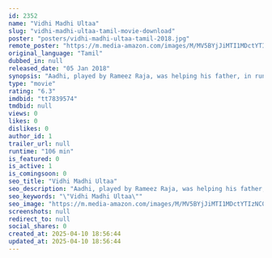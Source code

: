 ```yaml
---
id: 2352
name: "Vidhi Madhi Ultaa"
slug: "vidhi-madhi-ultaa-tamil-movie-download"
poster: "posters/vidhi-madhi-ultaa-tamil-2018.jpg"
remote_poster: "https://m.media-amazon.com/images/M/MV5BYjJiMTI1MDctYTIzNC00MTk0LWE1YzEtYTViZTM1NTZkODNkXkEyXkFqcGc@._V1_SX300.jpg"
original_language: "Tamil"
dubbed_in: null
released_date: "05 Jan 2018"
synopsis: "Aadhi, played by Rameez Raja, was helping his father, in running a mobile phone shop, with no big aim in life. One day, he met Divya, a college girl and fell in love instantly. On the day when he was planning to propose, both of t..."
type: "movie"
rating: "6.3"
imdbid: "tt7839574"
tmdbid: null
views: 0
likes: 0
dislikes: 0
author_id: 1
trailer_url: null
runtime: "106 min"
is_featured: 0
is_active: 1
is_comingsoon: 0
seo_title: "Vidhi Madhi Ultaa"
seo_description: "Aadhi, played by Rameez Raja, was helping his father, in running a mobile phone shop, with no big aim in life. One day, he met Divya, a college girl and fell in love instantly. On the day when he was planning to propose, both of t..."
seo_keywords: "\"Vidhi Madhi Ultaa\""
seo_image: "https://m.media-amazon.com/images/M/MV5BYjJiMTI1MDctYTIzNC00MTk0LWE1YzEtYTViZTM1NTZkODNkXkEyXkFqcGc@._V1_SX300.jpg"
screenshots: null
redirect_to: null
social_shares: 0
created_at: 2025-04-10 18:56:44
updated_at: 2025-04-10 18:56:44
---
```


